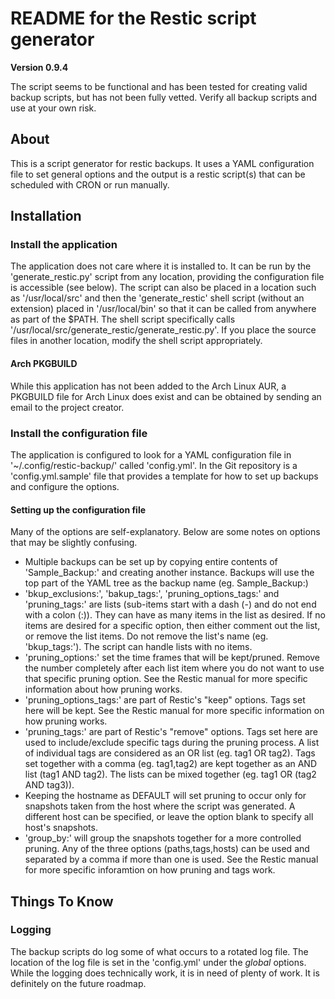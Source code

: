 # README for the Restic script generator

__Version 0.9.4__

The script seems to be functional and has been tested for creating valid backup scripts, but has not been fully vetted.  Verify all backup scripts and use at your own risk.

## About

  This is a script generator for restic backups.  It uses a YAML configuration file to set general options and the output is a restic script(s) that can be scheduled with CRON or run manually.

## Installation

### Install the application
  
  The application does not care where it is installed to.  It can be run by the 'generate_restic.py' script from any location, providing the configuration file is accessible (see below).  The script can also be placed in a location such as '/usr/local/src' and then the 'generate_restic' shell script (without an extension) placed in '/usr/local/bin' so that it can be called from anywhere as part of the $PATH.  The shell script specifically calls '/usr/local/src/generate_restic/generate_restic.py'.  If you place the source files in another location, modify the shell script appropriately.

#### Arch PKGBUILD

  While this application has not been added to the Arch Linux AUR, a PKGBUILD file for Arch Linux does exist and can be obtained by sending an email to the project creator.
  
### Install the configuration file

  The application is configured to look for a YAML configuration file in '~/.config/restic-backup/' called 'config.yml'.  In the Git repository is a 'config.yml.sample' file that provides a template for how to set up backups and configure the options.
  
#### Setting up the configuration file

  Many of the options are self-explanatory.  Below are some notes on options that may be slightly confusing.

  * Multiple backups can be set up by copying entire contents of 'Sample_Backup:' and creating another instance.  Backups will use the top part of the YAML tree as the backup name (eg. Sample_Backup:)
  * 'bkup_exclusions:', 'bakup_tags:', 'pruning_options_tags:' and 'pruning_tags:' are lists (sub-items start with a dash (-) and do not end with a colon (:)).  They can have as many items in the list as desired.  If no items are desired for a specific option, then either comment out the list, or remove the list items.  Do not remove the list's name (eg. 'bkup_tags:').  The script can handle lists with no items.
  * 'pruning_options:' set the time frames that will be kept/pruned.  Remove the number completely after each list item where you do not want to use that specific pruning option.  See the Restic manual for more specific information about how pruning works.
  * 'pruning_options_tags:' are part of Restic's "keep" options.  Tags set here will be kept.  See the Restic manual for more specific information on how pruning works.
  * 'pruning_tags:' are part of Restic's "remove" options.  Tags set here are used to include/exclude specific tags during the pruning process.  A list of individual tags are considered as an OR list (eg. tag1 OR tag2).  Tags set together with a comma (eg. tag1,tag2) are kept together as an AND list (tag1 AND tag2).  The lists can be mixed together (eg. tag1 OR (tag2 AND tag3)).
  * Keeping the hostname as DEFAULT will set pruning to occur only for snapshots taken from the host where the script was generated.  A different host can be specified, or leave the option blank to specify all host's snapshots.
  * 'group_by:' will group the snapshots together for a more controlled pruning.  Any of the three options (paths,tags,hosts) can be used and separated by a comma if more than one is used.  See the Restic manual for more specific inforamtion on how pruning and tags work.

## Things To Know

### Logging

  The backup scripts do log some of what occurs to a rotated log file.  The location of the log file is set in the 'config.yml' under the _global_ options.  While the logging does technically work, it is in need of plenty of work.  It is definitely on the future roadmap.

